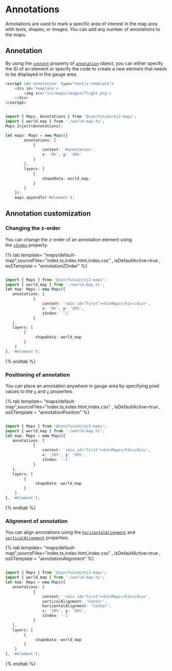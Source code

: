 # Annotations

Annotations are used to mark a specific area of interest in the map area with texts, shapes, or images. You can add any number of annotations to the maps.

## Annotation

By using the [`content`](../api/maps/annotation/#content-string) property of [`annotation`](../api/maps/annotation) object, you can either specify the ID of an element or specify the code to create a new element that needs to be displayed in the gauge area.

```html
<script id='annotation' type="text/x-template">
    <div id='template'>
        <img src='src/maps/images/flight.png'>
    </div>
</script>
```

```typescript

import { Maps, Annotations } from '@syncfusion/ej2-maps';
import { world_map } from './world-map.ts';
Maps.Inject(Annotations);

let maps: Maps = new Maps({
        annotations: [
            {
                content: '#annotation',
                x: '0%', y: '50%'
            }
        ],
        layers: [
            {
                shapeData: world_map,
            }
        ]
    });
    maps.appendTo('#element');

```

## Annotation customization

### Changing the z-order

You can change the z-order of an annotation element using the [`zIndex`](../api/maps/annotation/#zindex-string) property.

{% tab template= "maps/default-map",sourceFiles="index.ts,index.html,index.css" , isDefaultActive=true , es5Template = "annotationZOrder" %}

```typescript

import { Maps } from '@syncfusion/ej2-maps';
import { world_map } from './world-map.ts';
let map: Maps = new Maps({
   annotations: [
            {
                content: '<div id="first"><h1>Maps</h1></div>',
                x: '0%', y: '50%',
                zIndex: '-1'
            }
   ],
   layers: [
        {
             shapeData: world_map
        }
    ]
}, '#element');

```

{% endtab %}

### Positioning of annotation

You can place an annotation anywhere in gauge area by specifying pixel values to the [`x`](../api/maps/annotation/#x-number) and [`y`](../api/maps/annotation/#y-number) properties.

{% tab template= "maps/default-map",sourceFiles="index.ts,index.html,index.css" , isDefaultActive=true , es5Template = "annotationPosition" %}

```typescript

import { Maps } from '@syncfusion/ej2-maps';
import { world_map } from './world-map.ts';
let map: Maps = new Maps({
   annotations: [
            {
                content: '<div id="first"><h1>Maps</h1></div>',
                x: '20%', y: '50%',
                zIndex: '-1'
            }
   ],
   layers: [
        {
             shapeData: world_map
        }
    ]
}, '#element');

```

{% endtab %}

### Alignment of annotation

You can align annotations using the [`horizontalAlignment`](../api/maps/annotation/#horizontalalignment-string) and [`verticalAlignment`](../api/maps/annotation/#verticalalignment-string) properties.

{% tab template= "maps/default-map",sourceFiles="index.ts,index.html,index.css" , isDefaultActive=true , es5Template = "annotationAlignment" %}

```typescript

import { Maps } from '@syncfusion/ej2-maps';
import { world_map } from './world-map.ts';
let map: Maps = new Maps({
   annotations: [
            {
                content: '<div id="first"><h1>Maps</h1></div>',
                verticalAlignment: 'Center',
                horizontalAlignment: 'Center',
                x: '20%', y: '50%',
                zIndex: '-1'
            }
   ],
   layers: [
        {
             shapeData: world_map
        }
    ]
}, '#element');

```

{% endtab %}
